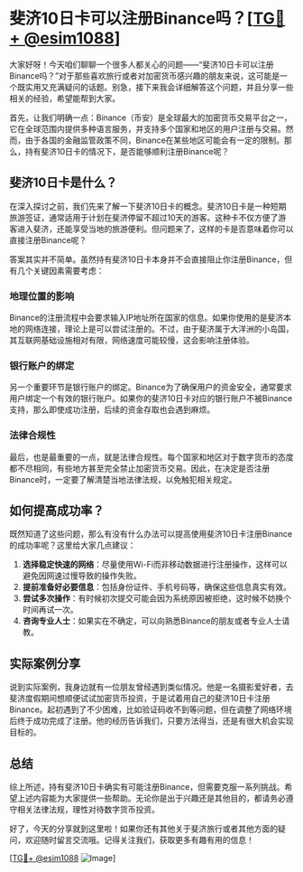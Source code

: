 # 斐济10日卡可以注册Binance吗？[[TG💪+ @esim1088](https://t.me/s/esim1088)]

大家好呀！今天咱们聊聊一个很多人都关心的问题——“斐济10日卡可以注册Binance吗？”对于那些喜欢旅行或者对加密货币感兴趣的朋友来说，这可能是一个既实用又充满疑问的话题。别急，接下来我会详细解答这个问题，并且分享一些相关的经验，希望能帮到大家。

首先，让我们明确一点：Binance（币安）是全球最大的加密货币交易平台之一，它在全球范围内提供多种语言服务，并支持多个国家和地区的用户注册与交易。然而，由于各国的金融监管政策不同，Binance在某些地区可能会有一定的限制。那么，持有斐济10日卡的情况下，是否能够顺利注册Binance呢？

## 斐济10日卡是什么？

在深入探讨之前，我们先来了解一下斐济10日卡的概念。斐济10日卡是一种短期旅游签证，通常适用于计划在斐济停留不超过10天的游客。这种卡不仅方便了游客进入斐济，还能享受当地的旅游便利。但问题来了，这样的卡是否意味着你可以直接注册Binance呢？

答案其实并不简单。虽然持有斐济10日卡本身并不会直接阻止你注册Binance，但有几个关键因素需要考虑：

### 地理位置的影响

Binance的注册流程中会要求输入IP地址所在国家的信息。如果你使用的是斐济本地的网络连接，理论上是可以尝试注册的。不过，由于斐济属于大洋洲的小岛国，其互联网基础设施相对有限，网络速度可能较慢，这会影响注册体验。

### 银行账户的绑定

另一个重要环节是银行账户的绑定。Binance为了确保用户的资金安全，通常要求用户绑定一个有效的银行账户。如果你的斐济10日卡对应的银行账户不被Binance支持，那么即使成功注册，后续的资金存取也会遇到麻烦。

### 法律合规性

最后，也是最重要的一点，就是法律合规性。每个国家和地区对于数字货币的态度都不尽相同，有些地方甚至完全禁止加密货币交易。因此，在决定是否注册Binance时，一定要了解清楚当地法律法规，以免触犯相关规定。

## 如何提高成功率？

既然知道了这些问题，那么有没有什么办法可以提高使用斐济10日卡注册Binance的成功率呢？这里给大家几点建议：

1. **选择稳定快速的网络**：尽量使用Wi-Fi而非移动数据进行注册操作，这样可以避免因网速过慢导致的操作失败。
2. **提前准备好必要信息**：包括身份证件、手机号码等，确保这些信息真实有效。
3. **尝试多次操作**：有时候初次提交可能会因为系统原因被拒绝，这时候不妨换个时间再试一次。
4. **咨询专业人士**：如果实在不确定，可以向熟悉Binance的朋友或者专业人士请教。

## 实际案例分享

说到实际案例，我身边就有一位朋友曾经遇到类似情况。他是一名摄影爱好者，去斐济度假期间想顺便试试加密货币投资，于是试着用自己的斐济10日卡注册Binance。起初遇到了不少困难，比如验证码收不到等问题，但在调整了网络环境后终于成功完成了注册。他的经历告诉我们，只要方法得当，还是有很大机会实现目标的。

## 总结

综上所述，持有斐济10日卡确实有可能注册Binance，但需要克服一系列挑战。希望上述内容能为大家提供一些帮助。无论你是出于兴趣还是其他目的，都请务必遵守相关法律法规，理性对待数字货币投资。

好了，今天的分享就到这里啦！如果你还有其他关于斐济旅行或者其他方面的疑问，欢迎随时留言交流哦。记得关注我们，获取更多有趣有用的信息！

[[TG💪+ @esim1088](https://t.me/s/esim1088) ![Image](https://i.postimg.cc/4NQfJmqS/Snipaste-2025-05-13-00-14-12.png)]